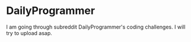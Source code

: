 # DailyProgrammer
I am going through subreddit DailyProgrammer's coding challenges. I will try
to upload asap. 
